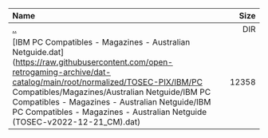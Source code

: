 |Name|Size|
|:---|---:|
|[..](../index.html)|DIR|
|[IBM PC Compatibles - Magazines - Australian Netguide.dat](https://raw.githubusercontent.com/open-retrogaming-archive/dat-catalog/main/root/normalized/TOSEC-PIX/IBM/PC Compatibles/Magazines/Australian Netguide/IBM PC Compatibles - Magazines - Australian Netguide/IBM PC Compatibles - Magazines - Australian Netguide (TOSEC-v2022-12-21_CM).dat)|12358|
